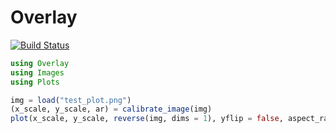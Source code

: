 # Overlay

[![Build Status](https://github.com/phajy/Overlay.jl/actions/workflows/CI.yml/badge.svg?branch=main)](https://github.com/phajy/Overlay.jl/actions/workflows/CI.yml?query=branch%3Amain)

```julia
using Overlay
using Images
using Plots

img = load("test_plot.png")
(x_scale, y_scale, ar) = calibrate_image(img)
plot(x_scale, y_scale, reverse(img, dims = 1), yflip = false, aspect_ratio = ar)
```
